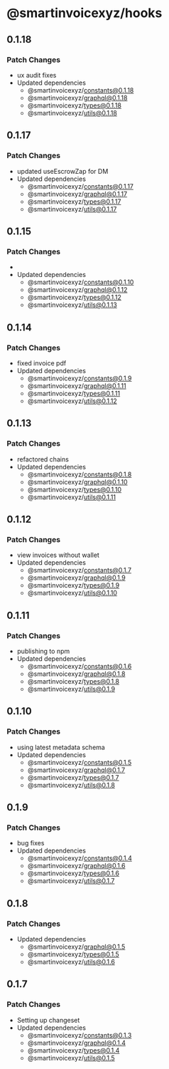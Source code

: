 # @smartinvoicexyz/hooks

## 0.1.18

### Patch Changes

- ux audit fixes
- Updated dependencies
  - @smartinvoicexyz/constants@0.1.18
  - @smartinvoicexyz/graphql@0.1.18
  - @smartinvoicexyz/types@0.1.18
  - @smartinvoicexyz/utils@0.1.18

## 0.1.17

### Patch Changes

- updated useEscrowZap for DM
- Updated dependencies
  - @smartinvoicexyz/constants@0.1.17
  - @smartinvoicexyz/graphql@0.1.17
  - @smartinvoicexyz/types@0.1.17
  - @smartinvoicexyz/utils@0.1.17

## 0.1.15

### Patch Changes

-
- Updated dependencies
  - @smartinvoicexyz/constants@0.1.10
  - @smartinvoicexyz/graphql@0.1.12
  - @smartinvoicexyz/types@0.1.12
  - @smartinvoicexyz/utils@0.1.13

## 0.1.14

### Patch Changes

- fixed invoice pdf
- Updated dependencies
  - @smartinvoicexyz/constants@0.1.9
  - @smartinvoicexyz/graphql@0.1.11
  - @smartinvoicexyz/types@0.1.11
  - @smartinvoicexyz/utils@0.1.12

## 0.1.13

### Patch Changes

- refactored chains
- Updated dependencies
  - @smartinvoicexyz/constants@0.1.8
  - @smartinvoicexyz/graphql@0.1.10
  - @smartinvoicexyz/types@0.1.10
  - @smartinvoicexyz/utils@0.1.11

## 0.1.12

### Patch Changes

- view invoices without wallet
- Updated dependencies
  - @smartinvoicexyz/constants@0.1.7
  - @smartinvoicexyz/graphql@0.1.9
  - @smartinvoicexyz/types@0.1.9
  - @smartinvoicexyz/utils@0.1.10

## 0.1.11

### Patch Changes

- publishing to npm
- Updated dependencies
  - @smartinvoicexyz/constants@0.1.6
  - @smartinvoicexyz/graphql@0.1.8
  - @smartinvoicexyz/types@0.1.8
  - @smartinvoicexyz/utils@0.1.9

## 0.1.10

### Patch Changes

- using latest metadata schema
- Updated dependencies
  - @smartinvoicexyz/constants@0.1.5
  - @smartinvoicexyz/graphql@0.1.7
  - @smartinvoicexyz/types@0.1.7
  - @smartinvoicexyz/utils@0.1.8

## 0.1.9

### Patch Changes

- bug fixes
- Updated dependencies
  - @smartinvoicexyz/constants@0.1.4
  - @smartinvoicexyz/graphql@0.1.6
  - @smartinvoicexyz/types@0.1.6
  - @smartinvoicexyz/utils@0.1.7

## 0.1.8

### Patch Changes

- Updated dependencies
  - @smartinvoicexyz/graphql@0.1.5
  - @smartinvoicexyz/types@0.1.5
  - @smartinvoicexyz/utils@0.1.6

## 0.1.7

### Patch Changes

- Setting up changeset
- Updated dependencies
  - @smartinvoicexyz/constants@0.1.3
  - @smartinvoicexyz/graphql@0.1.4
  - @smartinvoicexyz/types@0.1.4
  - @smartinvoicexyz/utils@0.1.5
